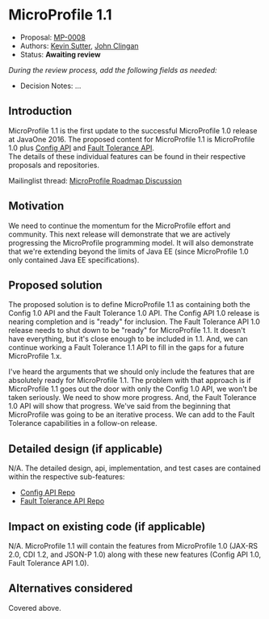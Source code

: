 # MicroProfile 1.1

* Proposal: [MP-0008](0008-MicroProfile-1.1.md)
* Authors: [Kevin Sutter](https://github.com/kwsutter), [John Clingan](https://github.com/jclingan)
* Status: **Awaiting review**

*During the review process, add the following fields as needed:*

* Decision Notes: ...

## Introduction

MicroProfile 1.1 is the first update to the successful MicroProfile 1.0 release at
JavaOne 2016.  The proposed content for MicroProfile 1.1 is MicroProfile 1.0 plus 
[Config API](https://github.com/eclipse/microprofile-evolution-process/blob/master/proposals/0001-config.md) and
[Fault Tolerance API](https://github.com/eclipse/microprofile-evolution-process/blob/master/proposals/0004-FaultTolerance.md).  
The details of these individual features can be found in their respective
proposals and repositories.

Mailinglist thread: [MicroProfile Roadmap Discussion](https://groups.google.com/forum/#!topic/microprofile/zTAuSTe6_So)

## Motivation

We need to continue the momentum for the MicroProfile effort and community.  This next 
release will demonstrate that we are actively progressing the MicroProfile programming
model.  It will also demonstrate that we're extending beyond the limits of Java EE (since
MicroProfile 1.0 only contained Java EE specifications).

## Proposed solution

The proposed solution is to define MicroProfile 1.1 as containing both the Config 1.0 API and
the Fault Tolerance 1.0 API.  The Config API 1.0 release is nearing completion and is 
"ready" for inclusion.  The Fault Tolerance API 1.0 release needs to shut down to be 
"ready" for MicroProfile 1.1.  It doesn't have everything, but it's close enough to be
included in 1.1.  And, we can continue working a Fault Tolerance 1.1 API to fill in the 
gaps for a future MicroProfile 1.x.

I've heard the arguments that we should only include the features that are absolutely
ready for MicroProfile 1.1.  The problem with that approach is if MicroProfile 1.1 goes 
out the door with only the Config 1.0 API, we won't be taken seriously.  We need to show
more progress.  And, the Fault Tolerance 1.0 API will show that progress.  We've said 
from the beginning that MicroProfile was going to be an iterative process.  We can add
to the Fault Tolerance capabilities in a follow-on release.

## Detailed design (if applicable)

N/A.  The detailed design, api, implementation, and test cases are contained within the
respective sub-features:

* [Config API Repo](https://github.com/eclipse/microprofile-config)
* [Fault Tolerance API Repo](https://github.com/eclipse/microprofile-fault-tolerance)

## Impact on existing code (if applicable)

N/A.  MicroProfile 1.1 will contain the features from MicroProfile 1.0 (JAX-RS 2.0, CDI
1.2, and JSON-P 1.0) along with these new features (Config API 1.0, Fault Tolerance API 
1.0).

## Alternatives considered

Covered above.
